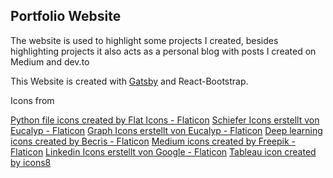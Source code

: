 ## Portfolio Website

The website is used to highlight some projects I created, besides highlighting projects it also acts as a personal blog with posts I created on Medium and dev.to

This Website is created with [Gatsby](https://www.gatsbyjs.com) and React-Bootstrap.


<div>
      <p>Icons from</p>
      <a href="https://www.flaticon.com/free-icons/python-file" title="python file icons">Python file icons created by Flat Icons - Flaticon</a>
      <a href="https://www.flaticon.com/de/kostenlose-icons/schiefer" title="schiefer Icons">Schiefer Icons erstellt von Eucalyp - Flaticon</a>
      <a href="https://www.flaticon.com/de/kostenlose-icons/graph" title="graph Icons">Graph Icons erstellt von Eucalyp - Flaticon</a>
      <a href="https://www.flaticon.com/free-icons/deep-learning" title="deep learning icons">Deep learning icons created by Becris - Flaticon</a>
      <a href="https://www.flaticon.com/free-icons/medium" title="medium icons">Medium icons created by Freepik - Flaticon</a>
      <a href="https://www.flaticon.com/de/kostenlose-icons/linkedin" title="linkedin Icons">Linkedin Icons erstellt von Google - Flaticon</a>
      <a href="https://icons8.com/icons/set/tableau-public" title="tableau icons">Tableau icon created by icons8</a>
 </div>
